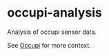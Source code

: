 occupi-analysis
===============

Analysis of occupi sensor data.

See [Occupi](https://github.com/rrazor/occupi) for more context.
